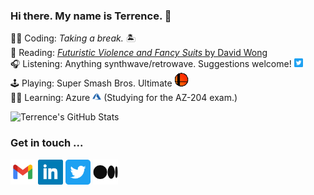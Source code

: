 ### Hi there. My name is Terrence. 👋 

👨‍💻 Coding: _Taking a break._ 🏝   
📖 Reading: [_Futuristic Violence and Fancy Suits_ by David Wong](https://www.goodreads.com/book/show/20501606-futuristic-violence-and-fancy-suits)   
🎧 Listening: Anything synthwave/retrowave. Suggestions welcome! [<img src="https://raw.githubusercontent.com/terrencemm2/terrencemm2/main/assets/twitter_logo.png" height=14 />](https://twitter.com/TerrenceMahnken)  
🕹 Playing: Super Smash Bros. Ultimate <img src="https://raw.githubusercontent.com/terrencemm2/terrencemm2/main/assets/smash.gif" height=22 />  
👨‍🏫 Learning: Azure <img src="https://raw.githubusercontent.com/terrencemm2/terrencemm2/main/assets/azure.png" height=14 /> (Studying for the AZ-204 exam.)

![Terrence's GitHub Stats](https://github-readme-stats.vercel.app/api?username=terrencemm2&count_private=true&show_icons=true&title_color=20c997&bg_color=333&text_color=eee&icon_color=20c997&hide_border=true)

### Get in touch ...

[<img src="https://raw.githubusercontent.com/terrencemm2/terrencemm2/main/assets/gmail_logo.png" height=40 />](mailto:terrencemm2@gmail.com) 
[<img src="https://raw.githubusercontent.com/terrencemm2/terrencemm2/main/assets/linkedin_logo.png" height=40 />](https://www.linkedin.com/in/terrencemahnken/)
[<img src="https://raw.githubusercontent.com/terrencemm2/terrencemm2/main/assets/twitter_logo.png" height=40 />](https://twitter.com/TerrenceMahnken)
[<img src="https://raw.githubusercontent.com/terrencemm2/terrencemm2/main/assets/medium_logo.png" height=40 />](https://medium.com/@terrencemm2)
